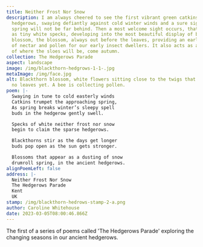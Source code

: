 ```yaml
---
title: Neither Frost Nor Snow
description: I am always cheered to see the first vibrant green catkins in the
  hedgerows, swaying defiantly against cold winter winds and a sure sign that
  spring will not be far behind. Then a most welcome sight occurs, that starts
  as tiny white specks, developing into the most beautiful display of blackthorn
  blossom, the blossom, always out before the leaves, providing an early source
  of nectar and pollen for our early insect dwellers. It also acts as a marker
  of where the sloes will be, come autumn.
collection: The Hedgerows Parade
aspect: landscape
image: /img/blackthorn-hedgrows-1-1-.jpg
metaImage: /img/face.jpg
alt: Blackthorn blossom, white flowers sitting close to the twigs that carry it,
  no leaves yet. A bee is collecting pollen.
poem: |-
  Swaying in tune to cold easterly winds
  Catkins trumpet the approaching spring,
  As spring breaks winter’s sleepy spell
  buds in the hedgerow gently swell.

  Specks of white neither frost nor snow
  begin to claim the sparse hedgerows.

  Blackthorns stir as the days get longer
  buds pop open as the sun gets stronger.

  Blossoms that appear as a dusting of snow
  drumroll spring, in the ancient hedgerows.
alignPoemLeft: false
address: |-
  Neither Frost Nor Snow
  The Hedgerows Parade
  Kent
  UK
stamp: /img/blackthorn-hedrows-stamp-2-a.png
author: Caroline Whitehouse
date: 2023-03-05T08:00:46.866Z
---
```

The first of a series of poems called 'The Hedgerows Parade' exploring the changing seasons in our ancient hedgerows.
